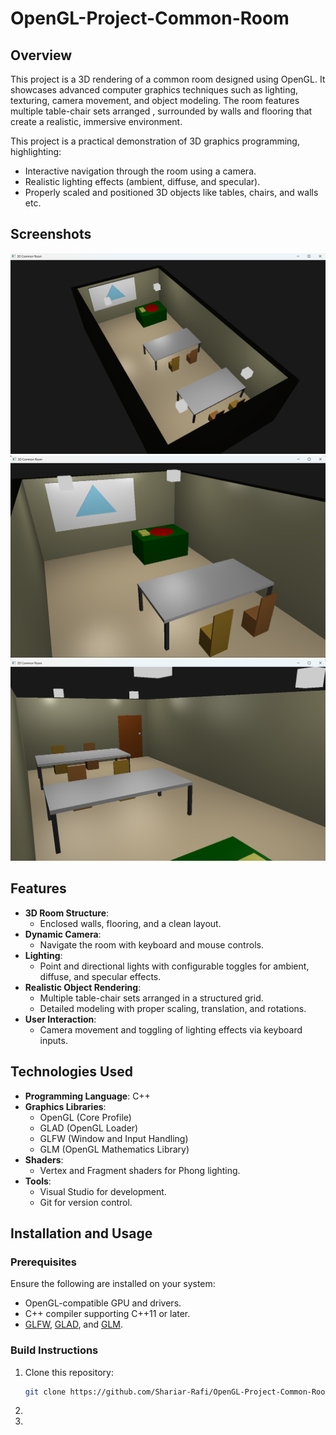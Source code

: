 # OpenGL-Project-Common-Room

## **Overview**

This project is a 3D rendering of a common room designed using OpenGL. It showcases advanced computer graphics techniques such as lighting, texturing, camera movement, and object modeling. The room features multiple table-chair sets arranged , surrounded by walls and flooring that create a realistic, immersive environment.

This project is a practical demonstration of 3D graphics programming, highlighting:
- Interactive navigation through the room using a camera.
- Realistic lighting effects (ambient, diffuse, and specular).
- Properly scaled and positioned 3D objects like tables, chairs, and walls etc.

## **Screenshots**
<img src="https://github.com/Shariar-Rafi/OpenGL-Project-3D-Common-Room/blob/main/Screenshots/Screenshot_1.png" alt="Screenshots/Screenshot_1.png" >
<img src="https://github.com/Shariar-Rafi/OpenGL-Project-3D-Common-Room/blob/main/Screenshots/Screenshot_2.png" alt="Screenshots/Screenshot_2.png" >
<img src="https://github.com/Shariar-Rafi/OpenGL-Project-3D-Common-Room/blob/main/Screenshots/Screenshot_3.png" alt="Screenshots/Screenshot_3.png" >




## **Features**
- **3D Room Structure**:
  - Enclosed walls, flooring, and a clean layout.
- **Dynamic Camera**:
  - Navigate the room with keyboard and mouse controls.
- **Lighting**:
  - Point and directional lights with configurable toggles for ambient, diffuse, and specular effects.
- **Realistic Object Rendering**:
  - Multiple table-chair sets arranged in a structured grid.
  - Detailed modeling with proper scaling, translation, and rotations.
- **User Interaction**:
  - Camera movement and toggling of lighting effects via keyboard inputs.


## **Technologies Used**
- **Programming Language**: C++  
- **Graphics Libraries**:
  - OpenGL (Core Profile)
  - GLAD (OpenGL Loader)
  - GLFW (Window and Input Handling)
  - GLM (OpenGL Mathematics Library)
- **Shaders**:
  - Vertex and Fragment shaders for Phong lighting.
- **Tools**:
  - Visual Studio for development.
  - Git for version control.


## **Installation and Usage**

### Prerequisites
Ensure the following are installed on your system:
- OpenGL-compatible GPU and drivers.
- C++ compiler supporting C++11 or later.
- [GLFW](https://www.glfw.org/), [GLAD](https://glad.dav1d.de/), and [GLM](https://github.com/g-truc/glm).

### Build Instructions
1. Clone this repository:
   ```bash
   git clone https://github.com/Shariar-Rafi/OpenGL-Project-Common-Room
2.   
3.
